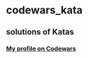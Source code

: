 # codewars_kata
## solutions of Katas 
### [My profile on Codewars](https://www.codewars.com/users/Heathercoraje)
